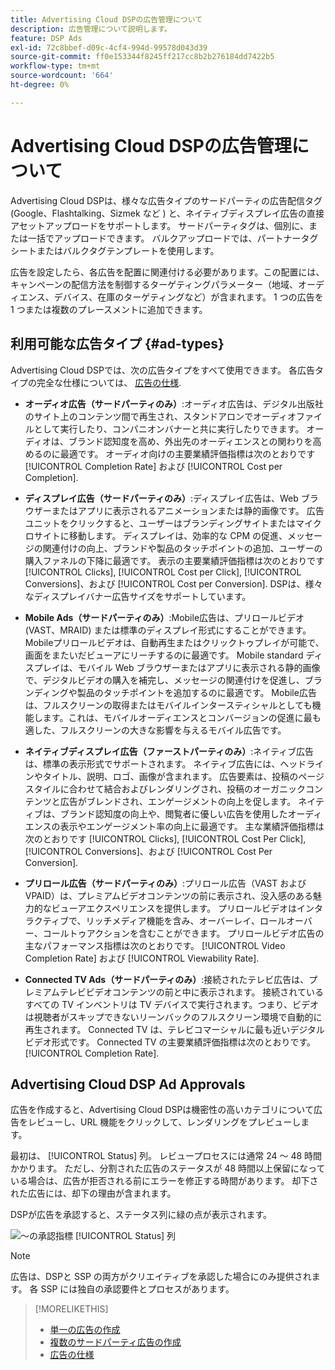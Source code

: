 ```yaml
---
title: Advertising Cloud DSPの広告管理について
description: 広告管理について説明します。
feature: DSP Ads
exl-id: 72c8bbef-d09c-4cf4-994d-99578d043d39
source-git-commit: ff0e153344f8245ff217cc8b2b276184dd7422b5
workflow-type: tm+mt
source-wordcount: '664'
ht-degree: 0%

---
```


# Advertising Cloud DSPの広告管理について

<!-- add "The Ads View (Dashboard?)" section -->

Advertising Cloud DSPは、様々な広告タイプのサードパーティの広告配信タグ (Google、Flashtalking、Sizmek など ) と、ネイティブディスプレイ広告の直接アセットアップロードをサポートします。 サードパーティタグは、個別に、または一括でアップロードできます。 バルクアップロードでは、パートナータグシートまたはバルクタグテンプレートを使用します。

<!-- The bulk upload feature requires you to either a) upload DoubleClick and Flashtalking tag sheets or b) download a template, input your tags into the template, and then re-upload the template. -->
<!-- need a list of all supported third-party ad servers; see file in future-tbd folder -->

広告を設定したら、各広告を配置に関連付ける必要があります。この配置には、キャンペーンの配信方法を制御するターゲティングパラメーター（地域、オーディエンス、デバイス、在庫のターゲティングなど）が含まれます。 1 つの広告を 1 つまたは複数のプレースメントに追加できます。

## 利用可能な広告タイプ {#ad-types}

Advertising Cloud DSPでは、次の広告タイプをすべて使用できます。 各広告タイプの完全な仕様については、 [広告の仕様](/help/dsp/assets/ad-specs.pdf).

* **オーディオ広告（サードパーティのみ）**:オーディオ広告は、デジタル出版社のサイト上のコンテンツ間で再生され、スタンドアロンでオーディオファイルとして実行したり、コンパニオンバナーと共に実行したりできます。 オーディオは、ブランド認知度を高め、外出先のオーディエンスとの関わりを高めるのに最適です。 オーディオ向けの主要業績評価指標は次のとおりです [!UICONTROL Completion Rate] および [!UICONTROL Cost per Completion].

* **ディスプレイ広告（サードパーティのみ）**:ディスプレイ広告は、Web ブラウザーまたはアプリに表示されるアニメーションまたは静的画像です。 広告ユニットをクリックすると、ユーザーはブランディングサイトまたはマイクロサイトに移動します。 ディスプレイは、効率的な CPM の促進、メッセージの関連付けの向上、ブランドや製品のタッチポイントの追加、ユーザーの購入ファネルの下降に最適です。 表示の主要業績評価指標は次のとおりです [!UICONTROL Clicks], [!UICONTROL Cost per Click], [!UICONTROL Conversions]、および [!UICONTROL Cost per Conversion]. DSPは、様々なディスプレイバナー広告サイズをサポートしています。

* **Mobile Ads（サードパーティのみ）**:Mobile広告は、プリロールビデオ (VAST、MRAID) または標準のディスプレイ形式にすることができます。 Mobileプリロールビデオは、自動再生またはクリックトゥプレイが可能で、画面をまたいだビューアにリーチするのに最適です。 Mobile standard ディスプレイは、モバイル Web ブラウザーまたはアプリに表示される静的画像で、デジタルビデオの購入を補完し、メッセージの関連付けを促進し、ブランディングや製品のタッチポイントを追加するのに最適です。 Mobile広告は、フルスクリーンの取得またはモバイルインタースティシャルとしても機能します。これは、モバイルオーディエンスとコンバージョンの促進に最も適した、フルスクリーンの大きな影響を与えるモバイル広告です。

* **ネイティブディスプレイ広告（ファーストパーティのみ）**:ネイティブ広告は、標準の表示形式でサポートされます。 ネイティブ広告には、ヘッドラインやタイトル、説明、ロゴ、画像が含まれます。 広告要素は、投稿のページスタイルに合わせて結合およびレンダリングされ、投稿のオーガニックコンテンツと広告がブレンドされ、エンゲージメントの向上を促します。 ネイティブは、ブランド認知度の向上や、閲覧者に優しい広告を使用したオーディエンスの表示やエンゲージメント率の向上に最適です。 主な業績評価指標は次のとおりです [!UICONTROL Clicks], [!UICONTROL Cost Per Click], [!UICONTROL Conversions]、および [!UICONTROL Cost Per Conversion].

* **プリロール広告（サードパーティのみ）**:プリロール広告（VAST および VPAID）は、プレミアムビデオコンテンツの前に表示され、没入感のある魅力的なビューアエクスペリエンスを提供します。 プリロールビデオはインタラクティブで、リッチメディア機能を含み、オーバーレイ、ロールオーバー、コールトゥアクションを含むことができます。 プリロールビデオ広告の主なパフォーマンス指標は次のとおりです。 [!UICONTROL Video Completion Rate] および [!UICONTROL Viewability Rate].

* **Connected TV Ads（サードパーティのみ）**:接続されたテレビ広告は、プレミアムテレビビデオコンテンツの前と中に表示されます。 接続されているすべての TV インベントリは TV デバイスで実行されます。つまり、ビデオは視聴者がスキップできないリーンバックのフルスクリーン環境で自動的に再生されます。 Connected TV は、テレビコマーシャルに最も近いデジタルビデオ形式です。 Connected TV の主要業績評価指標は次のとおりです。 [!UICONTROL Completion Rate].

## Advertising Cloud DSP Ad Approvals

広告を作成すると、Advertising Cloud DSPは機密性の高いカテゴリについて広告をレビューし、URL 機能をクリックして、レンダリングをプレビューします。

最初は、 [!UICONTROL Status] 列。 レビュープロセスには通常 24 ～ 48 時間かかります。 ただし、分割された広告のステータスが 48 時間以上保留になっている場合は、広告が拒否される前にエラーを修正する時間があります。 却下された広告には、却下の理由が含まれます。

DSPが広告を承認すると、ステータス列に緑の点が表示されます。

![～の承認指標 [!UICONTROL Status] 列](/help/dsp/assets/ad-approval-status.png)

>[!NOTE]
>
>広告は、DSPと SSP の両方がクリエイティブを承認した場合にのみ提供されます。 各 SSP には独自の承認要件とプロセスがあります。

>[!MORELIKETHIS]
>
>* [単一の広告の作成](ad-create.md)
>* [複数のサードパーティ広告の作成](ad-create-multiple.md)
>* [広告の仕様](/help/dsp/assets/ad-specs.pdf)

